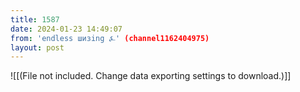 ```yaml
---
title: 1587
date: 2024-01-23 14:49:07
from: 'endless шизing ⍼' (channel1162404975)
layout: post
---
```


![[(File not included. Change data exporting settings to download.)]]


